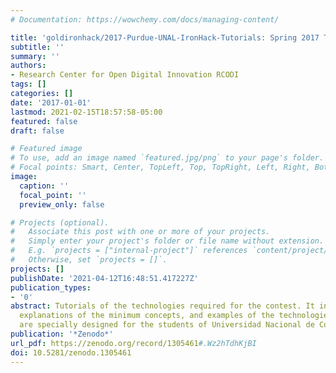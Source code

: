 ```yaml
---
# Documentation: https://wowchemy.com/docs/managing-content/

title: 'goldironhack/2017-Purdue-UNAL-IronHack-Tutorials: Spring 2017 Tutorials Bogota'
subtitle: ''
summary: ''
authors:
- Research Center for Open Digital Innovation RCODI
tags: []
categories: []
date: '2017-01-01'
lastmod: 2021-02-15T18:57:58-05:00
featured: false
draft: false

# Featured image
# To use, add an image named `featured.jpg/png` to your page's folder.
# Focal points: Smart, Center, TopLeft, Top, TopRight, Left, Right, BottomLeft, Bottom, BottomRight.
image:
  caption: ''
  focal_point: ''
  preview_only: false

# Projects (optional).
#   Associate this post with one or more of your projects.
#   Simply enter your project's folder or file name without extension.
#   E.g. `projects = ["internal-project"]` references `content/project/deep-learning/index.md`.
#   Otherwise, set `projects = []`.
projects: []
publishDate: '2021-04-12T16:48:51.417227Z'
publication_types:
- '0'
abstract: Tutorials of the technologies required for the contest. It includes videos,
  explanations of the minimum concepts, and examples of the technologies. These tutorials
  are specially designed for the students of Universidad Nacional de Colombia.
publication: '*Zenodo*'
url_pdf: https://zenodo.org/record/1305461#.Wz2hTdhKjBI
doi: 10.5281/zenodo.1305461
---
```

